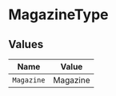 # MagazineType


## Values

| Name       | Value      |
| ---------- | ---------- |
| `Magazine` | Magazine   |